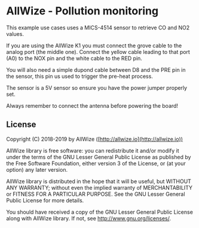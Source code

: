 # AllWize - Pollution monitoring

This example use cases uses a MICS-4514 sensor to retrieve CO and NO2 values.

If you are using the AllWize K1 you must connect the grove cable to the analog
port (the middle one). Connect the yellow cable leading to that port (A0) to the NOX pin
and the white cable to the RED pin.

You will also need a simple dupond cable between D8 and the PRE pin in the sensor,
this pin us used to trigger the pre-heat process.

The sensor is a 5V sensor so ensure you have the power jumper properly set.

Always remember to connect the antenna before powering the board!

## License

Copyright (C) 2018-2019 by AllWize ([http://allwize.io](http://allwize.io))

AllWize library is free software: you can redistribute it and/or modify
it under the terms of the GNU Lesser General Public License as published by
the Free Software Foundation, either version 3 of the License, or
(at your option) any later version.

AllWize library is distributed in the hope that it will be useful,
but WITHOUT ANY WARRANTY; without even the implied warranty of
MERCHANTABILITY or FITNESS FOR A PARTICULAR PURPOSE.  See the
GNU Lesser General Public License for more details.

You should have received a copy of the GNU Lesser General Public License
along with AllWize library.  If not, see <http://www.gnu.org/licenses/>.

